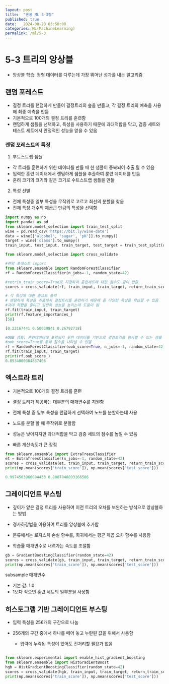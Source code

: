 ```yaml
---
layout: post
title:  "혼공 ML 5-3장"
published: true
date:   2024-08-20 03:50:00
categories: ML(MachineLearning)
permalink: /ml/5-3
---
```


# 5-3 트리의 앙상블

- 앙상블 학습: 정형 데이터를 다루는데 가장 뛰어난 성과를 내는 알고리즘

## 랜덤 포레스트

- 결정 트리를 랜덤하게 만들어 결정트리의 숲을 만들고, 각 결정 트리의 예측을 사용해 최종 예측을 만듬
- 기본적으로 100개의 결정 트리를 훈련함
- 랜덤하게 샘플을 선택하고, 특성을 사용하기 때문에 과대적합을 막고, 검증 세트와 테스트 세트에서 안정적인 성능을 얻을 수 있음

### 랜덤 포레스트의 특징

1. 부트스트랩 샘플
- 각 트리를 훈련하기 위한 데이터를 만들 때 한 샘플이 중복되어 추출 될 수 있음
- 입력한 훈련 데이터에서 랜덤하게 샘플을 추출하여 룬련 데이터를 만듬
- 훈려 크기의 크기와 같은 크기로 수트스트랩 샘플을 만듦

2. 특성 선별

- 전체 특성중 일부 특성을 무작위로 고르고 최선의 분할을 찾음
- 전체 특성 개수의 제곱근 만큼의 특성을 선택함

```python
import numpy as np
import pandas as pd
from sklearn.model_selection import train_test_split
wine = pd.read_csv('https://bit.ly/wine-date')
data = wine[['alcohol', 'sugar', 'pH']].to_numpy()
target = wine['class'].to_numpy()
train_input, test_input, train_target, test_target = train_test_split(data, target, test_size=0.2, random_state=42)

from sklearn.model_selection import cross_validate

#랜덤 포레스트 import
from sklearn.ensemble import RandomForestClassifier
rf = RandomForestClassifier(n_jobs=-1, random_state=42)

#retrin_train_score=True로 지정하여 훈련세트에 대한 점수도 같이 반환
scores = cross_validate(rf, train_input, train_target, return_train_score=True, n_jobs=-1)

# 각 특성에 대한 중요도 출력
# 랜덤하게 특성을 추출해서 결정트리를 훈련하기 때문에 좀 다양한 특성을 학습할 수 있음
#과대 적합을 줄이고 일반화 성능을 높이는데 도움이 됨
rf.fit(train_input, train_target)
print(rf.feature_importances_)
[50]

[0.23167441 0.50039841 0.26792718]

#OOB 샘플: 훈련데이터에 포함되지 못한 데이터를 기반으로 결정트리를 평가할 수 있는 샘플
#oob_score=True를 통해 점수를 나타낼 수 있음
rf = RandomForestClassifier(oob_score=True, n_jobs=-1, random_state=42)
rf.fit(train_input, train_target)
print(rf.oob_score_)
0.8934000384837406
```

## 엑스트라 트리

- 기본적으로 100개의 결정 트리를 훈련

- 결정 트리가 제공하는 대부분의 매개변수를 지원함

- 전체 특성 중 일부 특성을 랜덤하게 선택하여 노드를 분할하는데 사용

- 노드를 분할 할 때 무작위로 분할함

- 성능은 낮아지지만 과대적합을 막고 검증 세트의 점수를 높일 수 있음

- 빠른 계산속도가 큰 장점

```python
from sklearn.ensemble import ExtraTreesClassifier
et = ExtraTreesClassifier(n_jobs=-1, random_state=42)
scores = cross_validate(et, train_input, train_target, return_train_score=True, n_jobs=-1)
print(np.mean(scores['train_score']), np.mean(scores['test_score']))

0.9974503966084433 0.8887848893166506
```

## 그레이디언트 부스팅

- 깊이가 얕은 결정 트리를 사용하여 이전 트리의 오차를 보완하는 방식으로 앙상블하는 방법

- 경사하강법을 이용하여 트리를 앙상블에 추가함

- 분류에서는 로지스틱 손실 함수를, 회귀에서는 평균 제곱 오차 함수를 사용함

- 학습률 매개변수로 내려가는 속도를 조절함


```python
gb = GradientBoostingClassifier(random_state=42)
scores = cross_validate(gb, train_input, train_target, return_train_score=True, n_jobs=-1)
print(np.mean(scores['train_score']), np.mean(scores['test_score']))
```

subsample 매개변수
- 기본 값: 1.0
- 1보다 작으면 훈련 세트의 일부분을 사용함

## 히스토그램 기반 그레이디언트 부스팅
- 입력 특성을 256개의 구간으로 나눔

- 256개의 구간 중에서 하나를 떼어 놓고 누란된 값을 위해서 사용함
   - 입력에 누락된 특성이 있어도 전처리할 필요가 없음


```python

from sklearn.experimental import enable_hist_gradient_boosting
from sklearn.ensemble import HistGradientBoost
hgb = HistGradientBoostingClassifier(random_state=42)
scores = cross_validate(hgb, train_input, train_target, return_train_score=True)  
print(np.mean(scores['train_score']), np.mean(scores['test_score']))
```